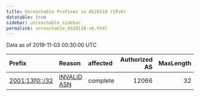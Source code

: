 ```yaml
---
title: Unreachable Prefixes in AS28118 (IPv6)
datatable: true
sidebar: unreachable_sidebar
permalink: unreachable_AS28118-v6.html
---
```


Data as of 2019-11-03 00:30:00 UTC


<div class="datatable-begin"></div>

| Prefix                                                 | Reason                                                                                                | affected   |   Authorized AS |   MaxLength | Anchor                                         |   unreachable /48s |
|:-------------------------------------------------------|:------------------------------------------------------------------------------------------------------|:-----------|----------------:|------------:|:-----------------------------------------------|-------------------:|
| [2001:13f0::/32](https://stat.ripe.net/2001:13f0::/32) | [INVALID ASN](https://rpki-validator.ripe.net/announcement-preview?asn=AS28118&prefix=2001:13f0::/32) | complete   |           12066 |          32 | [LACNIC](unreachable_LACNIC_RPKI_Root-v6.html) |              65536 |

<div class="datatable-end"></div>